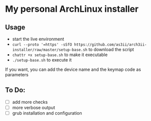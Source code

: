 # My personal ArchLinux installer
## Usage
- start the live environment
- `curl --proto '=https' -sSfO https://github.com/as3ii/arch3ii-installer/raw/master/setup-base.sh` to download the script
- `chattr +x setup-base.sh` to make it executable
- `./setup-base.sh` to execute it

If you want, you can add the device name and the keymap code as parameters


## To Do:
- [ ] add more checks
- [ ] more verbose output
- [ ] grub installation and configuration
